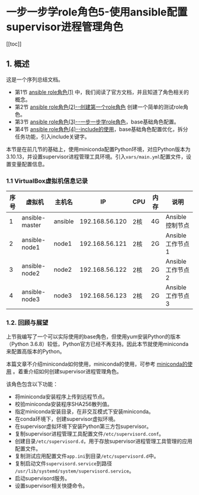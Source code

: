 # 一步一步学role角色5-使用ansible配置supervisor进程管理角色



[[toc]]

## 1. 概述

这是一个序列总结文档。

- 第1节 [ansible role角色(1)](./role.md) 中，我们阅读了官方文档，并且知道了角色相关的概念。
- 第2节 [ansible role角色(2)--创建第一个role角色](./role_2.md) 创建一个简单的测试role角色。
- 第3节 [ansible role角色(3)--一步一步学role角色](./role_3.md)，base基础角色配置。
- 第4节 [ansible role角色(4)--include的使用](./role_4_include.md)，base基础角色配置优化，拆分任务功能，引入include关键字。

本节是在前几节的基础上，使用miniconda配置Python环境，对应Python版本为 3.10.13，并设置supervisor进程管理工具环境。引入`vars/main.yml`配置文件，设置变量配置信息。





### 1.1 VirtualBox虚拟机信息记录

| 序号 | 虚拟机         | 主机名  | IP             | CPU  | 内存 | 说明             |
| ---- | -------------- | ------- | -------------- | ---- | ---- | ---------------- |
| 1    | ansible-master | ansible | 192.168.56.120 | 2核  | 4G   | Ansible控制节点  |
| 2    | ansible-node1  | node1   | 192.168.56.121 | 2核  | 2G   | Ansible工作节点1 |
| 3    | ansible-node2  | node2   | 192.168.56.122 | 2核  | 2G   | Ansible工作节点2 |
| 4    | ansible-node3  | node3   | 192.168.56.123 | 2核  | 2G   | Ansible工作节点3 |




### 1.2. 回顾与展望

上节我编写了一个可以实际使用的base角色，但使用yum安装Python的版本（Python 3.6.8）较低，Python官方已经不再支持。因此本节就使用miniconda来配置高版本的Python。

本篇文章不介绍miniconda如何使用，miniconda的使用，可参考 [miniconda的使用](../../backend/python/miniconda.md) 。着重介绍如何创建supervisor进程管理角色。



该角色包含以下功能：

- 将miniconda安装程序上传到远程节点。
- 校验miniconda安装程序SHA256散列值。
- 指定miniconda安装目录，在非交互模式下安装miniconda。
- 在conda环境下，创建supervisor虚拟环境。
- 在supervisor虚拟环境下安装Python第三方包supervisor。
- 复制supervisor进程管理工具配置文件`/etc/supervisord.conf`。
- 创建目录`/etc/supervisord.d`，用于存放supervisor进程管理工具管理的应用配置文件。
- 复制测试应用配置文件`app.ini`到目录`/etc/supervisord.d`中。
- 复制启动文件`supervisord.service`到路径 `/usr/lib/systemd/system/supervisord.service`。
- 启动supervisord服务。
- 设置supervisor相关快捷命令。